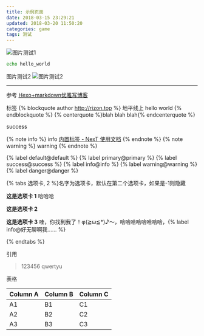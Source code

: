 ```yaml
---
title: 示例页面
date: 2018-03-15 23:29:21
updated: 2018-03-20 11:50:20
categories: game
tags: 测试
---
```


![图片测试1](/assets/images/example/test1.jpg)

``` bash
echo hello_world
```

<!-- more -->

图片测试2
![图片测试2](/assets/images/example/test2.jpg)

---

参考 [Hexo+markdown优雅写博客](https://biueo.github.io/2018/01/11/Hexo-markdown%E4%BC%98%E9%9B%85%E5%86%99%E5%8D%9A%E5%AE%A2/)

标签
{% blockquote author http://rizon.top %}
地平线上
hello world
{% endblockquote %}
{% centerquote %}blah blah blah{% endcenterquote %}

<div class="note success"><p>success</p></div>

{% note info %} info [内置标签 - NexT 使用文档](http://theme-next.iissnan.com/tag-plugins.html) {% endnote %}
{% note warning %} warning {% endnote %}

{% label default@default %}
{% label primary@primary %}
{% label success@success %}
{% label info@info %}
{% label warning@warning %}
{% label danger@danger %}

{% tabs 选项卡, 2 %}名字为选项卡，默认在第二个选项卡，如果是-1则隐藏
<!-- tab -->
**这是选项卡 1** 哈哈哈
<!-- endtab -->
<!-- tab -->
**这是选项卡 2**
<!-- endtab -->
<!-- tab -->
**这是选项卡 3** 哇，你找到我了！φ(≧ω≦*)♪～，哈哈哈哈哈哈哈哈，{% label info@好无聊啊我…… %}
<!-- endtab -->
{% endtabs %}

引用
>123456
qwertyu

表格

Column A | Column B | Column C
---------|----------|---------
 A1 | B1 | C1
 A2 | B2 | C2
 A3 | B3 | C3